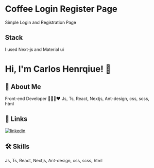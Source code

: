 
# Coffee Login Register Page

Simple Login and Registration Page


## Stack

 I used Next-js and Material ui


# Hi, I'm Carlos Henrqiue! 👋


## 🚀 About Me
Front-end Developer 👨‍💻🚀❤️ Js, Ts, React, Nextjs, Ant-design, css, scss, html


## 🔗 Links
[![linkedin](https://img.shields.io/badge/linkedin-0A66C2?style=for-the-badge&logo=linkedin&logoColor=white)](https://www.linkedin.com/in/carlos-henrique-601797107/)

## 🛠 Skills
Js, Ts, React, Nextjs, Ant-design, css, scss, html

